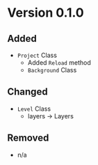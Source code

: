 # Version 0.1.0

## Added
- `Project` Class
  - Added `Reload` method
  - `Background` Class
  
## Changed
- `Level` Class
  - layers -> Layers

## Removed
- n/a